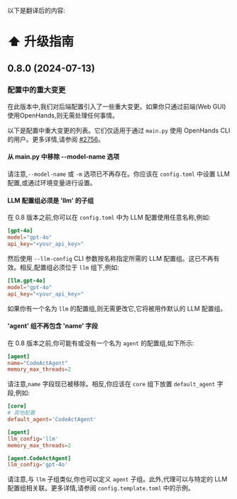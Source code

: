 以下是翻译后的内容:

# ⬆️ 升级指南

## 0.8.0 (2024-07-13)

### 配置中的重大变更

在此版本中,我们对后端配置引入了一些重大变更。如果你只通过前端(Web GUI)使用OpenHands,则无需处理任何事情。

以下是配置中重大变更的列表。它们仅适用于通过 `main.py` 使用 OpenHands CLI 的用户。更多详情,请参阅 [#2756](https://github.com/All-Hands-AI/OpenHands/pull/2756)。

#### 从 main.py 中移除 --model-name 选项

请注意,`--model-name` 或 `-m` 选项已不再存在。你应该在 `config.toml` 中设置 LLM 配置,或通过环境变量进行设置。

#### LLM 配置组必须是 'llm' 的子组

在 0.8 版本之前,你可以在 `config.toml` 中为 LLM 配置使用任意名称,例如:

```toml
[gpt-4o]
model="gpt-4o"
api_key="<your_api_key>"
```

然后使用 `--llm-config` CLI 参数按名称指定所需的 LLM 配置组。这已不再有效。相反,配置组必须位于 `llm` 组下,例如:

```toml
[llm.gpt-4o]
model="gpt-4o"
api_key="<your_api_key>"
```

如果你有一个名为 `llm` 的配置组,则无需更改它,它将被用作默认的 LLM 配置组。

#### 'agent' 组不再包含 'name' 字段

在 0.8 版本之前,你可能有或没有一个名为 `agent` 的配置组,如下所示:

```toml
[agent]
name="CodeActAgent"
memory_max_threads=2
```

请注意,`name` 字段现已被移除。相反,你应该在 `core` 组下放置 `default_agent` 字段,例如:

```toml
[core]
# 其他配置
default_agent='CodeActAgent'

[agent]
llm_config='llm'
memory_max_threads=2

[agent.CodeActAgent]
llm_config='gpt-4o'
```

请注意,与 `llm` 子组类似,你也可以定义 `agent` 子组。此外,代理可以与特定的 LLM 配置组相关联。更多详情,请参阅 `config.template.toml` 中的示例。
